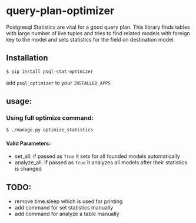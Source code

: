 # query-plan-optimizer

Postgresql Statistics are vital for a good query plan. This library finds tables with large number of live tuples and tries to find related models with foreign key to the model and sets statistics for the field on destination model.

## Installation
```bash
$ pip install psql-stat-optimizer
```
add `psql_optimizer` to your `INSTALLED_APPS`

## usage:
### Using full optimize command:

```bash
$ ./manage.py optimize_statistics
```

#### Valid Parameters:
- set_all: if passed as `True` it sets for all founded models automatically
- analyze_all: if passed as `True` it analyzes all models after their statistics is changed

## TODO:
- remove time.sleep which is used for printing
- add command for set statistics manually
- add command for analyze a table manually


